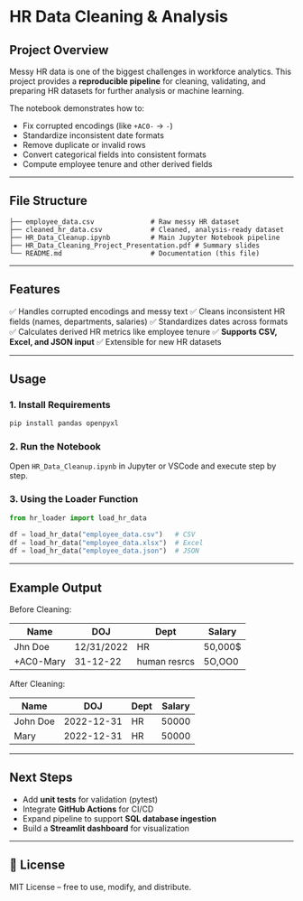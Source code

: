 # HR Data Cleaning & Analysis

## Project Overview

Messy HR data is one of the biggest challenges in workforce analytics. This project provides a **reproducible pipeline** for cleaning, validating, and preparing HR datasets for further analysis or machine learning.

The notebook demonstrates how to:

* Fix corrupted encodings (like `+AC0-` → `-`)
* Standardize inconsistent date formats
* Remove duplicate or invalid rows
* Convert categorical fields into consistent formats
* Compute employee tenure and other derived fields

---

## File Structure

```
├── employee_data.csv              # Raw messy HR dataset
├── cleaned_hr_data.csv            # Cleaned, analysis-ready dataset
├── HR_Data_Cleanup.ipynb          # Main Jupyter Notebook pipeline
├── HR_Data_Cleaning_Project_Presentation.pdf # Summary slides
└── README.md                      # Documentation (this file)
```

---

## Features

✅ Handles corrupted encodings and messy text
✅ Cleans inconsistent HR fields (names, departments, salaries)
✅ Standardizes dates across formats
✅ Calculates derived HR metrics like employee tenure
✅ **Supports CSV, Excel, and JSON input**
✅ Extensible for new HR datasets

---

## Usage

### 1. Install Requirements

```bash
pip install pandas openpyxl
```

### 2. Run the Notebook

Open `HR_Data_Cleanup.ipynb` in Jupyter or VSCode and execute step by step.

### 3. Using the Loader Function

```python
from hr_loader import load_hr_data

df = load_hr_data("employee_data.csv")   # CSV
df = load_hr_data("employee_data.xlsx")  # Excel
df = load_hr_data("employee_data.json")  # JSON
```

---

## Example Output

Before Cleaning:

| Name      | DOJ        | Dept         | Salary   |
| --------- | ---------- | ------------ | -------- |
| Jhn Doe   | 12/31/2022 | HR           | 50,000\$ |
| +AC0-Mary | 31-12-22   | human resrcs | 5O,OO0   |

After Cleaning:

| Name     | DOJ        | Dept | Salary |
| -------- | ---------- | ---- | ------ |
| John Doe | 2022-12-31 | HR   | 50000  |
| Mary     | 2022-12-31 | HR   | 50000  |

---

## Next Steps

* Add **unit tests** for validation (pytest)
* Integrate **GitHub Actions** for CI/CD
* Expand pipeline to support **SQL database ingestion**
* Build a **Streamlit dashboard** for visualization

---

## 📜 License

MIT License – free to use, modify, and distribute.
